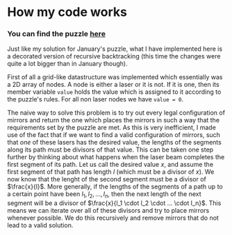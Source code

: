 # How my code works

### You can find the puzzle [here](https://www.janestreet.com/puzzles/hall-of-mirrors-3-index/)

Just like my solution for January's puzzle, what I have implemented here is a decorated version of recursive
backtracking (this time the changes were quite a lot bigger than in January though). 

First of all a grid-like datastructure was implemented
which essentially was a 2D array of nodes. A node is either a laser or it is not. If it is one, then its member variable `value` holds the value which 
is assigned to it according to the puzzle's rules. For all non laser nodes we have `value = 0`. 

The naive way to solve this problem is to try out every legal configuration of mirrors and return the one which places the mirrors in such a way that the requirements
set by the puzzle are met. As this is very inefficient, I made use of the fact that if we want to find a valid configuration of mirrors, such that *one* of these lasers has
the desired value, the lengths of the segments along its path must be divisors of that value. This can be taken one step further by thinking about what happens when the laser beam
completes the first segment of its path. Let us call the desired value $x$, and assume the first segment of that path has length $l$ (which must be a divisor of $x$). We now know
that the lenght of the second segment must be a divisor of $\frac{x}{l}$. More generally, if the lengths of the segments of a path up to a certain point have been $l_1, l_2, ..., l_n$,
then the next length of the next segment will be a divisor of $\frac{x}{l_1 \cdot l_2 \cdot ... \cdot l_n}$. This means we can iterate over all of these divisors and try to place mirrors whenever possible. We 
do this recursively and remove mirrors that do not lead to a valid solution.
